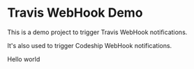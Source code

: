 # Travis WebHook Demo

This is a demo project to trigger Travis WebHook notifications.

It's also used to trigger Codeship WebHook notifications.

Hello world
